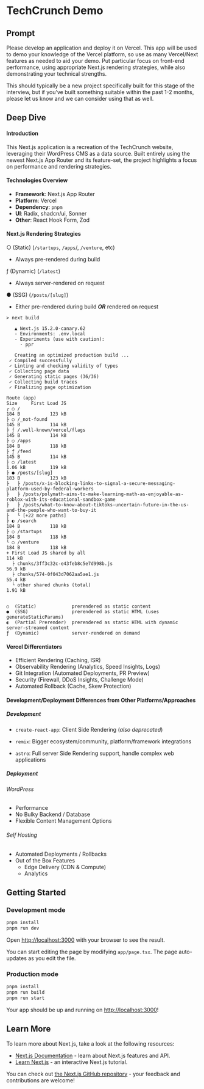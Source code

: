 # TechCrunch Demo

## Prompt

Please develop an application and deploy it on Vercel. This app will be used to demo your knowledge of the Vercel
platform, so use as many Vercel/Next features as needed to aid your demo. Put particular focus on front-end performance,
using appropriate Next.js rendering strategies, while also demonstrating your technical strengths. 

This should typically be a new project specifically built for this stage of the interview, but if you’ve built something 
suitable within the past 1-2 months, please let us know and we can consider using that as well. 

## Deep Dive

#### Introduction

This Next.js application is a recreation of the TechCrunch website, leveraging their WordPress CMS as a data
source. Built entirely using the newest Next.js App Router and its feature-set, the project highlights a focus on
performance and rendering strategies.

#### Technologies Overview

* **Framework**: Next.js App Router
* **Platform**: Vercel
* **Dependency**: `pnpm`
* **UI**: Radix, shadcn/ui, Sonner
* **Other**: React Hook Form, Zod

#### Next.js Rendering Strategies

○ (Static) (`/startups`, `/apps`/, `/venture`, etc)
  * Always pre-rendered during build

ƒ (Dynamic) (`/latest`)
  * Always server-rendered on request

● (SSG) (`/posts/[slug]`)
  * Either pre-rendered during build **_OR_** rendered on request

```text
> next build

   ▲ Next.js 15.2.0-canary.62
   - Environments: .env.local
   - Experiments (use with caution):
     · ppr

   Creating an optimized production build ...
 ✓ Compiled successfully
 ✓ Linting and checking validity of types    
 ✓ Collecting page data    
 ✓ Generating static pages (36/36)
 ✓ Collecting build traces    
 ✓ Finalizing page optimization    

Route (app)                                                                                                Size     First Load JS
┌ ○ /                                                                                                      184 B           123 kB
├ ○ /_not-found                                                                                            145 B           114 kB
├ ƒ /.well-known/vercel/flags                                                                              145 B           114 kB
├ ○ /apps                                                                                                  184 B           118 kB
├ ƒ /feed                                                                                                  145 B           114 kB
├ ○ /latest                                                                                                1.06 kB         119 kB
├ ● /posts/[slug]                                                                                          183 B           123 kB
├   ├ /posts/x-is-blocking-links-to-signal-a-secure-messaging-platform-used-by-federal-workers
├   ├ /posts/polymath-aims-to-make-learning-math-as-enjoyable-as-roblox-with-its-educational-sandbox-game
├   ├ /posts/what-to-know-about-tiktoks-uncertain-future-in-the-us-and-the-people-who-want-to-buy-it
├   └ [+22 more paths]
├ ◐ /search                                                                                                184 B           118 kB
├ ○ /startups                                                                                              184 B           118 kB
└ ○ /venture                                                                                               184 B           118 kB
+ First Load JS shared by all                                                                              114 kB
  ├ chunks/3ff3c32c-e43feb8c5e7d998b.js                                                                    56.9 kB
  ├ chunks/574-0f043d7062aa5ae1.js                                                                         55.4 kB
  └ other shared chunks (total)                                                                            1.91 kB


○  (Static)             prerendered as static content
●  (SSG)                prerendered as static HTML (uses generateStaticParams)
◐  (Partial Prerender)  prerendered as static HTML with dynamic server-streamed content
ƒ  (Dynamic)            server-rendered on demand
```

    
#### Vercel Differentiators

* Efficient Rendering (Caching, ISR)
* Observability Rendering (Analytics, Speed Insights, Logs)
* Git Integration (Automated Deployments, PR Preview)
* Security (Firewall, DDoS Insights, Challenge Mode)
* Automated Rollback (Cache, Skew Protection)

#### Development/Deployment Differences from Other Platforms/Approaches

##### Development
* `create-react-app`: Client Side Rendering (_also deprecated_)

* `remix`: Bigger ecosystem/community, platform/framework integrations

* `astro`: Full server Side Rendering support, handle complex web applications

##### Deployment

###### WordPress
* Performance
* No Bulky Backend / Database
* Flexible Content Management Options

###### Self Hosting
* Automated Deployments / Rollbacks
* Out of the Box Features
  * Edge Delivery (CDN & Compute)
  * Analytics


## Getting Started

### Development mode

```bash
pnpm install
pnpm run dev
```

Open [http://localhost:3000](http://localhost:3000) with your browser to see the result.

You can start editing the page by modifying `app/page.tsx`. The page auto-updates as you edit the file.

### Production mode

```bash
pnpm install
pnpm run build
pnpm run start
```

Your app should be up and running on [http://localhost:3000](http://localhost:3000)!

## Learn More

To learn more about Next.js, take a look at the following resources:

- [Next.js Documentation](https://nextjs.org/docs) - learn about Next.js features and API.
- [Learn Next.js](https://nextjs.org/learn) - an interactive Next.js tutorial.

You can check out [the Next.js GitHub repository](https://github.com/vercel/next.js/) - your feedback and contributions
are welcome!
